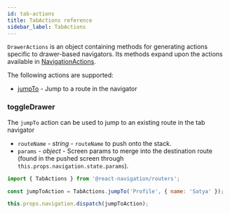 ```yaml
---
id: tab-actions
title: TabActions reference
sidebar_label: TabActions
---
```


`DrawerActions` is an object containing methods for generating actions specific to drawer-based navigators. Its methods expand upon the actions available in [NavigationActions](navigation-actions.html).

The following actions are supported:

- [jumpTo](#jumpTo) - Jump to a route in the navigator

### toggleDrawer

The `jumpTo` action can be used to jump to an existing route in the tab navigator

- `routeName` - _string_ - `routeName` to push onto the stack.
- `params` - _object_ - Screen params to merge into the destination route (found in the pushed screen through `this.props.navigation.state.params`).

```js
import { TabActions } from '@react-navigation/routers';

const jumpToAction = TabActions.jumpTo('Profile', { name: 'Satya' });

this.props.navigation.dispatch(jumpToAction);
```
